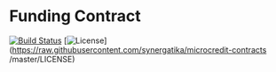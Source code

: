 # Funding Contract

[![Build Status](https://travis-ci.org/synergatika/funding-contracts.svg?branch=master)](https://travis-ci.org/synergatika/microcredit-contracts)
[![License](https://img.shields.io/badge/license-GPL--3.0-blue.svg?style=flat)](https://raw.githubusercontent.com/synergatika/microcredit-contracts
/master/LICENSE)

